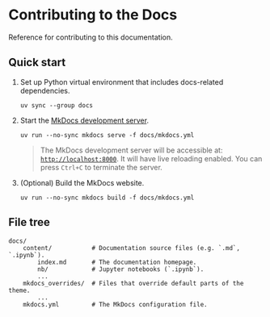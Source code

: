 # Contributing to the Docs

Reference for contributing to this documentation.

## Quick start

1. Set up Python virtual environment that includes docs-related dependencies.

   ```shell
   uv sync --group docs
   ```

2. Start the [MkDocs development server](https://www.mkdocs.org/user-guide/cli/#mkdocs-serve).

   ```shell
   uv run --no-sync mkdocs serve -f docs/mkdocs.yml
   ```

   > The MkDocs development server will be accessible at: [`http://localhost:8000`](http://localhost:8000). It will have live reloading enabled. You can press `Ctrl+C` to terminate the server.

3. (Optional) Build the MkDocs website.

   ```shell
   uv run --no-sync mkdocs build -f docs/mkdocs.yml
   ```

## File tree

```console
docs/
    content/           # Documentation source files (e.g. `.md`, `.ipynb`).
        index.md       # The documentation homepage.
        nb/            # Jupyter notebooks (`.ipynb`).
        ...
    mkdocs_overrides/  # Files that override default parts of the theme.
        ...
    mkdocs.yml         # The MkDocs configuration file.
```
